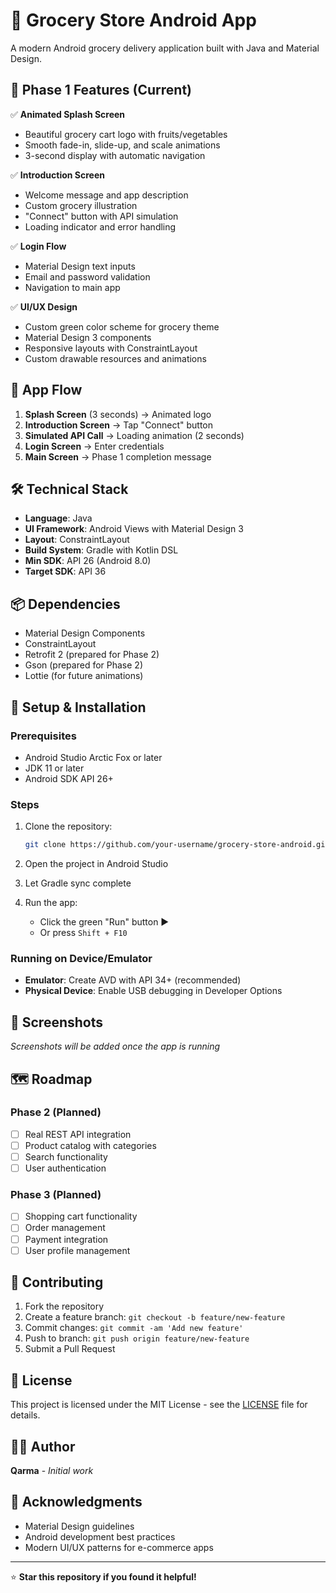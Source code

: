 # 🛒 Grocery Store Android App

A modern Android grocery delivery application built with Java and Material Design.

## 📱 Phase 1 Features (Current)

✅ **Animated Splash Screen**
- Beautiful grocery cart logo with fruits/vegetables
- Smooth fade-in, slide-up, and scale animations
- 3-second display with automatic navigation

✅ **Introduction Screen**
- Welcome message and app description
- Custom grocery illustration
- "Connect" button with API simulation
- Loading indicator and error handling

✅ **Login Flow**
- Material Design text inputs
- Email and password validation
- Navigation to main app

✅ **UI/UX Design**
- Custom green color scheme for grocery theme
- Material Design 3 components
- Responsive layouts with ConstraintLayout
- Custom drawable resources and animations

## 🚀 App Flow

1. **Splash Screen** (3 seconds) → Animated logo
2. **Introduction Screen** → Tap "Connect" button
3. **Simulated API Call** → Loading animation (2 seconds)
4. **Login Screen** → Enter credentials
5. **Main Screen** → Phase 1 completion message

## 🛠️ Technical Stack

- **Language**: Java
- **UI Framework**: Android Views with Material Design 3
- **Layout**: ConstraintLayout
- **Build System**: Gradle with Kotlin DSL
- **Min SDK**: API 26 (Android 8.0)
- **Target SDK**: API 36

## 📦 Dependencies

- Material Design Components
- ConstraintLayout
- Retrofit 2 (prepared for Phase 2)
- Gson (prepared for Phase 2)
- Lottie (for future animations)

## 🔧 Setup & Installation

### Prerequisites
- Android Studio Arctic Fox or later
- JDK 11 or later
- Android SDK API 26+

### Steps
1. Clone the repository:
   ```bash
   git clone https://github.com/your-username/grocery-store-android.git
   ```

2. Open the project in Android Studio

3. Let Gradle sync complete

4. Run the app:
   - Click the green "Run" button ▶️
   - Or press `Shift + F10`

### Running on Device/Emulator
- **Emulator**: Create AVD with API 34+ (recommended)
- **Physical Device**: Enable USB debugging in Developer Options

## 📸 Screenshots

*Screenshots will be added once the app is running*

## 🗺️ Roadmap

### Phase 2 (Planned)
- [ ] Real REST API integration
- [ ] Product catalog with categories
- [ ] Search functionality
- [ ] User authentication

### Phase 3 (Planned)
- [ ] Shopping cart functionality
- [ ] Order management
- [ ] Payment integration
- [ ] User profile management

## 🤝 Contributing

1. Fork the repository
2. Create a feature branch: `git checkout -b feature/new-feature`
3. Commit changes: `git commit -am 'Add new feature'`
4. Push to branch: `git push origin feature/new-feature`
5. Submit a Pull Request

## 📄 License

This project is licensed under the MIT License - see the [LICENSE](LICENSE) file for details.

## 👨‍💻 Author

**Qarma** - *Initial work*

## 🙏 Acknowledgments

- Material Design guidelines
- Android development best practices
- Modern UI/UX patterns for e-commerce apps

---

⭐ **Star this repository if you found it helpful!**
